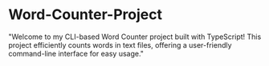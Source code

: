 # Word-Counter-Project

"Welcome to my CLI-based Word Counter project built with TypeScript! This project efficiently counts words in text files, offering a user-friendly command-line interface for easy usage."
